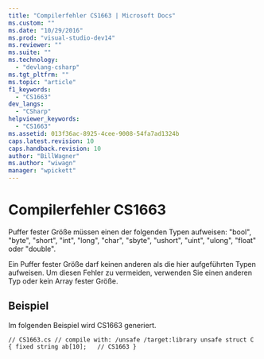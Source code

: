 ```yaml
---
title: "Compilerfehler CS1663 | Microsoft Docs"
ms.custom: ""
ms.date: "10/29/2016"
ms.prod: "visual-studio-dev14"
ms.reviewer: ""
ms.suite: ""
ms.technology: 
  - "devlang-csharp"
ms.tgt_pltfrm: ""
ms.topic: "article"
f1_keywords: 
  - "CS1663"
dev_langs: 
  - "CSharp"
helpviewer_keywords: 
  - "CS1663"
ms.assetid: 013f36ac-8925-4cee-9008-54fa7ad1324b
caps.latest.revision: 10
caps.handback.revision: 10
author: "BillWagner"
ms.author: "wiwagn"
manager: "wpickett"
---
```

# Compilerfehler CS1663
Puffer fester Größe müssen einen der folgenden Typen aufweisen: "bool", "byte", "short", "int", "long", "char", "sbyte", "ushort", "uint", "ulong", "float" oder "double".  
  
 Ein Puffer fester Größe darf keinen anderen als die hier aufgeführten Typen aufweisen. Um diesen Fehler zu vermeiden, verwenden Sie einen anderen Typ oder kein Array fester Größe.  
  
## Beispiel  
 Im folgenden Beispiel wird CS1663 generiert.  
  
```  
// CS1663.cs // compile with: /unsafe /target:library unsafe struct C { fixed string ab[10];   // CS1663 }  
```
